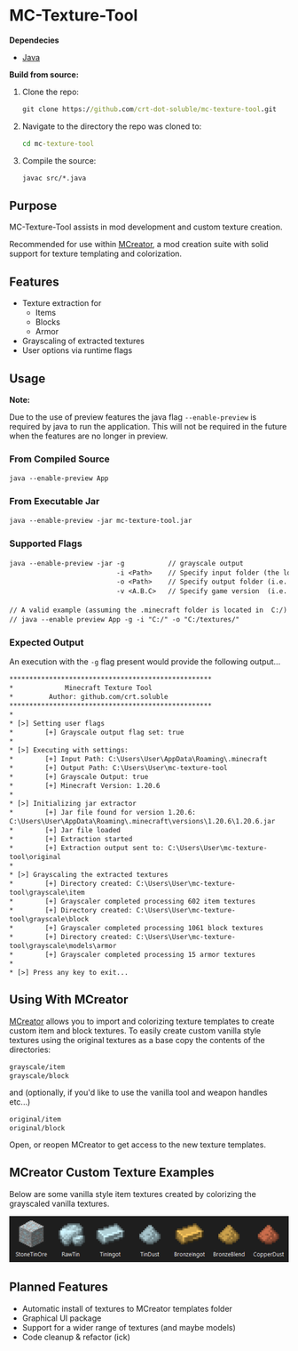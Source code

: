 
# MC-Texture-Tool

**Dependecies**

- [Java](https://www.oracle.com/in/java/technologies/downloads/)

**Build from source:**

1. Clone the repo:

    ```bat
    git clone https://github.com/crt-dot-soluble/mc-texture-tool.git    
    ```

2. Navigate to the directory the repo was cloned to:

    ```bat
    cd mc-texture-tool
    ```

3. Compile the source:

    ```bat
    javac src/*.java
    ```

## Purpose

MC-Texture-Tool assists in mod development and custom texture creation.

Recommended for use within [MCreator](https://mcreator.net/), a mod creation suite with solid support for texture templating and colorization.

## Features

- Texture extraction for
  - Items
  - Blocks
  - Armor
- Grayscaling of extracted textures
- User options via runtime flags

## Usage

**Note:**

Due to the use of preview features the java flag ```--enable-preview``` is required by java to run the application.
This will not be required in the future when the features are no longer in preview.

### From Compiled Source

```txt
java --enable-preview App 
```

### From Executable Jar

```txt
java --enable-preview -jar mc-texture-tool.jar  
```

### Supported Flags

```txt
java --enable-preview -jar -g           // grayscale output
                           -i <Path>    // Specify input folder (the location of the .minecraft folder)
                           -o <Path>    // Specify output folder (i.e. C:/textures/)
                           -v <A.B.C>   // Specify game version  (i.e. 1.20.6)

// A valid example (assuming the .minecraft folder is located in  C:/)
// java --enable preview App -g -i "C:/" -o "C:/textures/"
```

### Expected Output

An execution with the ```-g``` flag present would provide the following output...

```text
***************************************************
*             Minecraft Texture Tool
*         Author: github.com/crt.soluble
***************************************************
*
* [>] Setting user flags
*        [+] Grayscale output flag set: true
*
* [>] Executing with settings:
*        [+] Input Path: C:\Users\User\AppData\Roaming\.minecraft
*        [+] Output Path: C:\Users\User\mc-texture-tool
*        [+] Grayscale Output: true
*        [+] Minecraft Version: 1.20.6
*
* [>] Initializing jar extractor
*        [+] Jar file found for version 1.20.6: C:\Users\User\AppData\Roaming\.minecraft\versions\1.20.6\1.20.6.jar
*        [+] Jar file loaded
*        [+] Extraction started
*        [+] Extraction output sent to: C:\Users\User\mc-texture-tool\original
*
* [>] Grayscaling the extracted textures
*        [+] Directory created: C:\Users\User\mc-texture-tool\grayscale\item
*        [+] Grayscaler completed processing 602 item textures
*        [+] Directory created: C:\Users\User\mc-texture-tool\grayscale\block
*        [+] Grayscaler completed processing 1061 block textures
*        [+] Directory created: C:\Users\User\mc-texture-tool\grayscale\models\armor
*        [+] Grayscaler completed processing 15 armor textures
*
* [>] Press any key to exit...
```

## Using With MCreator

[MCreator](https://mcreator.net/) allows you to import and colorizing texture templates to create custom item and block textures. To easily create custom vanilla style textures using the original textures as a base copy the contents of the directories:

```text
grayscale/item
grayscale/block
```

and (optionally, if you'd like to use the vanilla tool and weapon handles etc...)

```text
original/item
original/block
```

Open, or reopen MCreator to get access to the new texture templates.

## MCreator Custom Texture Examples

Below are some vanilla style item textures created by colorizing the grayscaled vanilla textures.

![alt text](images/custom_textures.png)

## Planned Features

- Automatic install of textures to MCreator templates folder
- Graphical UI package
- Support for a wider range of textures (and maybe models)
- Code cleanup & refactor (ick)
